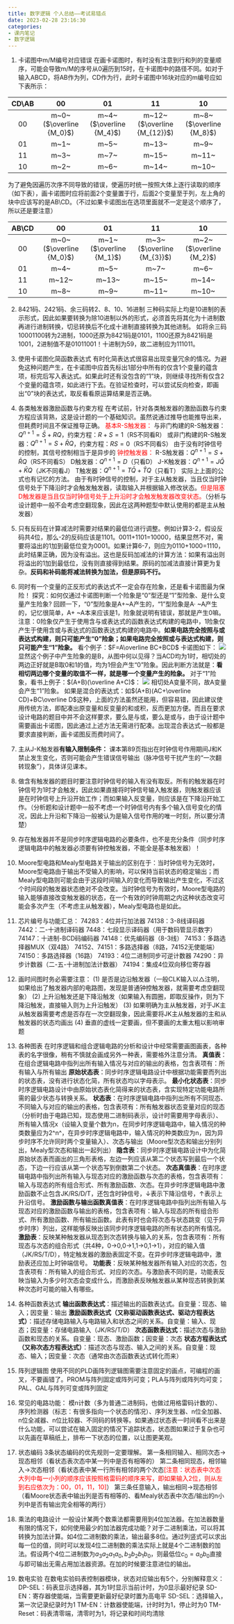 ```yaml
---
title: 数字逻辑 个人总结——考试易错点
date: 2023-02-28 23:16:30
categories:
- 课内笔记
- 数字逻辑
---
```

1. 卡诺图中m/M编号对应错误
在画卡诺图时，有时没有注意到行和列的变量顺序，可能会导致m/M的序号从0遍历到15时，在卡诺图中的路径不同。如对于输入ABCD，将AB作为列，CD作为行，此时卡诺图中16块对应的m编号应如下表所示：

|CD\AB|00|01|11|10|
|:-:|:-:|:-:|:-:|:-:|
|00|m~0~($\overline {M_0}$)|m~4~($\overline {M_4}$)|m~12~($\overline {M_{12}}$)|m~8~($\overline {M_8}$)|
|01|m~1~|m~5~|m~13~|m~9~|
|11|m~3~|m~7~|m~15~|m~11~|
|10|m~2~|m~6~|m~14~|m~10~|

为了避免因遍历次序不同导致的错误，使遍历时统一按照大体上逐行读取的顺序（如下表），画卡诺图时应将前面2个变量置于行，后面2个变量至于列，左上角的块中应该写的是AB\CD。（不过如果卡诺图出在选项里面就不一定是这个顺序了，所以还是要注意）

|AB\CD|00|01|11|10|
|:-:|:-:|:-:|:-:|:-:|
|00|m~0~($\overline {M_0}$)|m~1~($\overline {M_1}$)|m~3~($\overline {M_{3}}$)|m~2~($\overline {M_2}$)|
|01|m~4~|m~5~|m~7~|m~6~|
|11|m~12~|m~13~|m~15~|m~14~|
|10|m~8~|m~9~|m~11~|m~10~|

2. 8421码、2421码、余三码转2、8、10、16进制
三种码实际上均是10进制的表示形式，因此如果要转换为除10进制以外的形式，必须首先将其化为十进制数再进行进制转换，切忌转换后不化成十进制直接转换为其他进制。
如将余三码10001100转为2进制，1000还原为8421码是0101，1100还原为8421码是1001，2进制值不是01011001！十进制为59，故二进制应为111011。

3. 使用卡诺图化简函数表达式
有时化简表达式很容易出现变量冗余的情况。为避免这种问题产生，在卡诺图中应首先标出1部分中所有的仅含1个变量的蕴含项，标完后写入表达式。如果此时还有没包含的“1”块，则继续寻找所有仅含2个变量的蕴含项，如此进行下去。在验证检查时，可以尝试反向检查，即画出“0”块的表达式，取反看看原运算结果是否正确。

4. 各类触发器激励函数与约束方程
在考试前，针对各类触发器的激励函数与约束方程应该背熟，这是设计题的一个基础知识。虽然说通过推导也能推导出来，但耗费时间且不保证推导正确。
<font color=red>基本R-S触发器：</font>
与非门构建的R-S触发器：$Q^{n+1}=\bar S+RQ$，约束方程：$R+S=1$（RS不同看R）
或非门构建的R-S触发器：$Q^{n+1}=S+\bar RQ$，约束方程：$RS=0$（RS不同看S）
由于没有时钟信号的控制，其信号控制相当于是异步的
<font color=red>钟控触发器：</font>
R-S触发器：$Q^{n+1}=S+\bar RQ$（RS不同看S）
D触发器：$Q^{n+1}=D$（只看D）
J-K触发器：$Q^{n+1}=J\bar Q+\bar KQ$（JK不同看J）
T触发器：$Q^{n+1}=T\bar Q+\bar TQ$（只看T）
实际上上面的公式也有记忆的方法。
由于有时钟信号的控制，对于主从触发器，当且仅当时钟信号处于下降沿时才会触发触发器，读取输入并根据输入修改状态。<font color=red>但是阻塞D触发器是当且仅当时钟信号处于上升沿时才会触发触发器改变状态。</font>（分析与设计题中一般不会考虑空翻现象，因此在这两种题型中默认使用的都是主从触发器）
5. 只有反码在计算减法时需要对结果的最低位进行调整。例如计算3-2，假设反码共4位，那么-2的反码应该是1101。0011+1101=10000，结果显然不对，需要将溢出的1加到最低位变为0001。如果计算6-7，则应为0110+1000=1110，此时结果正确，因为没有溢出。这也是反码加减法的计算方法：如果有溢出则将溢出的1加到最低位，没有则直接得到结果。原码的加减法直接计算更为复杂。**反码和补码能将减法转换为加法，但是原码不行。**
6. 同时有一个变量的正反形式的表达式不一定会存在险象，还是看卡诺图最为保险！
探究：如何仅通过卡诺图判断一个险象是“0”型还是“1”型险象、是什么变量产生险象?
回顾一下，“0”型险象是A+~A产生的，“1”型险象是A· ~A产生的，记忆很简单，A+ ~A本来应该是1，险象就说明有错误，那就是产生0嘛。注意：0险象仅产生于使用含与或表达式的函数表达式构建的电路中，1险象仅产生于使用含或与表达式的函数表达式构建的电路中。**如果电路完全按照与或表达式构建，则只可能产生“0”险象；如果电路完全按照或与表达式构建，则只可能产生“1”险象。**
看个例子：$F=A\overline BC+BCD$
卡诺图如下：
![](1.png)
显然这个例子中产生险象的是B，从图中何以见得？当ACD均为1时，相切处的两边正好就是B取0和1的值，均为1但会产生“0”险象。因此判断方法就是：**看相切两边哪个变量的取值不一样，就是哪一个变量产生的险象。**
对于“1”险象，看书上例子：$(A+B)(\overline A+C)$：
![](2.png)
相切处A变量不同，故A变量会产生“1”险象。
如果是混合的表达式：如$(A+B)(AC+\overline CD)+BC\overline D$这种，上面的方法虽然还能用，但容易错，因此建议使用传统方法，即配凑出原变量和反变量的和或积，反而更加方便。而且在要求设计电路的题目中并不会这样要求，要么是与或，要么是或与，由于设计题中需要画出卡诺图，因此通过上述方法无需进行配凑。出现混合表达式一般都是要求直接判断，画卡诺图反而费时间了。

7. 主从J-K触发器**有输入限制条件：** 课本第89页指出在时钟信号作用期间J和K禁止发生变化，否则可能会产生错误信号输出（脉冲信号干扰产生的“一次翻转现象”），具体详见课本。

8. 做含有触发器的题目时要注意时钟信号的输入有没有取反。所有的触发器在时钟信号为1时才会触发，因此如果直接将时钟信号输入触发器，则触发器应该是在时钟信号上升沿开始工作；而如果输入反变量，则应该是在下降沿开始工作。（分析题和设计题中一般不考虑一个时钟信号内有多个输入信号变化的情况，因此上升沿和下降沿一般被认为是输入信号作用的唯一时刻，所以要分清楚）

9. 存在触发器并不是同步时序逻辑电路的必要条件，也不是充分条件（同步时序逻辑电路中的触发器必须要有钟控触发器，不能全是基本触发器）！

10. Moore型电路和Mealy型电路关于输出的区别在于：当时钟信号为无效时，Moore型电路由于输出不受输入的影响，可以保持当前状态的稳定输出；而Mealy型电路则可能会由于这段时间输入的变化而导致输出产生变化，不过这个时间段的触发器状态绝对不会改变。当时钟信号为有效时，Moore型电路的输入能够直接改变触发器的状态，在一个有效的时钟周期之内这种状态改变可能会多次产生（不考虑主从触发器），Mealy型电路也是如此。

11. 芯片编号与功能汇总：
74283：4位并行加法器
74138：3-8线译码器
7442：二-十进制译码器
7448：七段显示译码器（用于数码管显示数字）
74147：十进制-BCD码编码器
74148：优先编码器（8-3线）
74153：多路选择器MUX（双4路）
74152、74151：多路选择器（8路，74152无使能端）
74150：多路选择器（16路）
74193：4位二进制同步可逆计数器
74290：异步计数器（二-五-十进制加法计数器）
74194：集成4位双向移位寄存器

12. 画时间图时务必需要注意：
(1) 是否是边沿触发器（一般CLK输入以△注明，如果给出了触发器内部的电路图，发现是普通钟控触发器，就需要考虑空翻现象）
(2) 上升沿触发还是下降沿触发（如果输入有圆圈，即取反操作，则为下降沿触发，直接输入则为上升沿触发）
(3) 如果明确为主从触发器，对于JK主从触发器需要考虑是否存在一次空翻现象，因此需要将JK主从触发器的主和从触发器的状态均画出
(4) 垂直的虚线一定要画，但不要画的太重太粗以影响审题

13. 各种图表
在时序逻辑和组合逻辑电路的分析和设计中经常需要画图画表，各种表的名字很像，稍有不慎就会画成另外一种表，需要格外注意分清。
**真值表**：在组合逻辑电路中指列出所有输入情况与对应的输出的表格，包含表项有：所有输入与所有输出
**原始状态表**：同步时序逻辑电路设计中根据功能需要而列出的状态表，没有进行状态化简，所有状态均以字母表示。
**最小化状态表**：同步时序逻辑电路设计中由原始状态表化简得来的状态表，含实现特定功能电路所需的最少状态与转换关系。
**状态表**：在时序逻辑电路中指列出所有不同现态、不同输入与对应的输出的表格，包含表项有：所有触发器状态变量对应的现态（分析时由于电路已知，现态使用二进制码表示，设计时需要用字母表示）、所有输入情况x（设输入变量个数为n，在同步时序逻辑电路中，输入情况的种类数量应为2^n^，在异步时序逻辑电路中，输入情况的种类数应为n，因为异步时序不允许同时两个变量输入）、次态与输出（Moore型次态和输出分别列出，Mealy型次态和输出一起列出）
**隐含表**：同步时序逻辑电路设计中为化简原始状态表而画出的三角形表格，左边一列应该从第二个状态写到最后一个状态，下边一行应该从第一个状态写到倒数第二个状态。
**次态真值表**：在时序逻辑电路中指列出所有输入与现态对应的激励函数与次态的表格，包含表项有：输入与现态的所有组合形式、所有激励函数、次态。在异步时序逻辑电路中激励函数不止包含JK/RS/D/T，还包含时钟信号，↓表示下降沿信号，↑表示上升沿信号。
**激励函数与输出函数真值表**：在时序逻辑电路中指列出所有输入与现态对应的激励函数与输出的表格，包含表项有：输入与现态的所有组合形式、所有激励函数、所有输出函数。此表有时也会将次态与状态跳变（见于异步时序）列出，这样能够反映出该同步时序逻辑电路的所有状态的所有情况。
**激励表**：反映某种触发器从现态到次态转换与输入的关系，包含表项有：所有现态与次态的组合形式（共4种，0→0,0→1,1→0,1→1），对应的输入值（JK/RS/T/D），特定触发器的激励表固定不变。在异步时序逻辑电路中，激励表还应加上时钟端信号。
**功能表**：反映某种触发器所有输入对应的次态，包含表项有：所有输入的组合形式、对应的次态。与激励表不同的是，功能表反映当输入为多少时次态会变成什么，而激励表反映触发器从某种现态转换到某种次态时可能的输入有哪些。

14. 各种函数表达式
**输出函数表达式**：描述输出的函数表达式。自变量：现态、输入；因变量：输出
**激励函数表达式（又称驱动函数表达式、驱动方程表达式）**：描述存储电路输入与电路输入和状态之间的关系。自变量：输入、现态；因变量：存储电路输入（JK/RS/T/D）
**次态函数表达式**：描述次态与激励函数和现态的关系。自变量：现态、激励函数；因变量：次态
**状态方程表达式（又称次态方程表达式）**：描述次态与现态、输入之间的关系。自变量：现态、输入；因变量：次态（通常由次态函数表达式转化而来）

15. 阵列逻辑图
使用不同的PLD画阵列逻辑图需要注意固定的画点，可编程的画叉，不要画错了。PROM与阵列固定或阵列可变；PLA与阵列或阵列均可变；PAL、GAL与阵列可变或阵列固定

16. 常见的电路功能：
模n计数（多为普通二进制码，也做过用格雷码计数的）、序列检测器（标志：有很多指向一个状态的情况）、序列发生器、n位全加器、n位全减器、n位比较器、不同码的转换等。如果通过状态表一时间看不出来是什么功能，可以尝试在输入固定的情况下追踪状态，状态图如果过于复杂也可以先画在草稿纸上，排布一下状态的位置，以让图更美观。

17. 状态编码
3条状态编码的优先规则一定要理解。
第一条相同输入、相同次态→现态相邻（看状态表次态中某一列中是否有相等的）
第二条相同现态，相邻输入→次态相邻（看状态表中某一行所有相邻的两个次态<font color=red>[注意：状态表中次态大列中每一小列的顺序应该按照格雷码的顺序来写，即如果输入2位，则从左到右应依次为：00，01，11，10]</font>）
第三条任意输入，输出相同→现态相邻（看Moore状态表中输出列是否有相等的、看Mealy状态表中次态/输出的n小列中是否有输出完全相等的两行）

18. 乘法的电路设计
一般设计某两个数乘法都需要用到4位加法器。在加法器数量有限的情况下，如何使用最少的加法器完成功能？对于二进制乘法，可以将其转换为加法计算。如4位二进制数的乘法，输出最多8位。通过列竖式可以求出每一位的值，同时可以发现4位二进制数的乘法实际上就是4个二进制数的加法。假设两个4位二进制数为$a_3a_2a_1a_0,b_3b_2b_1b_0$，则最低位$c_0=a_0b_0$直接与即可输出无需占用加法器资源。在加的时候要注意进位的输出。

19. 数电实验
在数电实验码表控制器模块，状态对应输出有5个，分别解释意义：
DP-SEL：码表显示选择器，其为1时显示当前计时，为0显示最好纪录
SD-EN：寄存器使能端，当需要更新最好纪录时置为高电平
SD-SEL：选择输入，第一次记录纪录时为1
TM-EN：计数器使能端，计时时为1，停止时为0
TM-Reset：码表清零端，清零时为1，将记录和时间均清除
